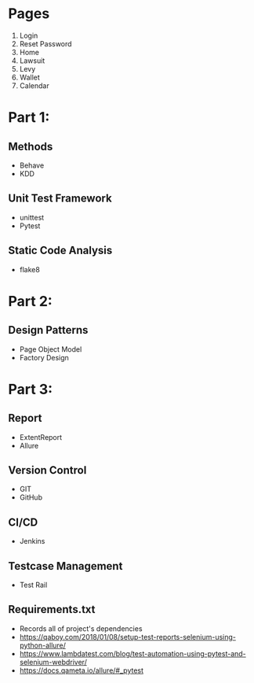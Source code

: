 # Pages

1. Login
2. Reset Password
3. Home
4. Lawsuit
5. Levy
6. Wallet
7. Calendar

# Part 1:

## Methods

* Behave
* KDD

## Unit Test Framework

* unittest
* Pytest

## Static Code Analysis

* flake8

# Part 2:

## Design Patterns

* Page Object Model
* Factory Design

# Part 3:

## Report

* ExtentReport
* Allure

## Version Control

* GIT
* GitHub

## CI/CD

* Jenkins

## Testcase Management

* Test Rail

## Requirements.txt

* Records all of project's dependencies
* https://qaboy.com/2018/01/08/setup-test-reports-selenium-using-python-allure/
* https://www.lambdatest.com/blog/test-automation-using-pytest-and-selenium-webdriver/
* https://docs.qameta.io/allure/#_pytest
